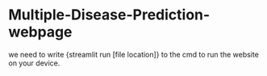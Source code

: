 # Multiple-Disease-Prediction-webpage
we need to write {streamlit run [file location]} to the cmd to run the website on your device.
